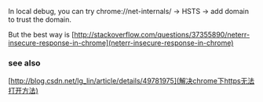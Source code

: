 In local debug, you can try chrome://net-internals/ -> HSTS -> add domain to trust the domain.

But the best way is [http://stackoverflow.com/questions/37355890/neterr-insecure-response-in-chrome](neterr-insecure-response-in-chrome)

### see also
[http://blog.csdn.net/lg_lin/article/details/49781975](解决chrome下https无法打开方法)
